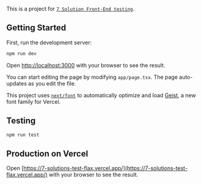 This is a project for [`7 Solution Front-End testing`](https://github.com/7-solutions/frontend-assignment).

## Getting Started

First, run the development server:

```bash
npm run dev
```

Open [http://localhost:3000](http://localhost:3000) with your browser to see the result.

You can start editing the page by modifying `app/page.tsx`. The page auto-updates as you edit the file.

This project uses [`next/font`](https://nextjs.org/docs/app/building-your-application/optimizing/fonts) to automatically optimize and load [Geist](https://vercel.com/font), a new font family for Vercel.

## Testing
```bash
npm run test
```

## Production on Vercel
Open [https://7-solutions-test-flax.vercel.app/](https://7-solutions-test-flax.vercel.app/) with your browser to see the result.
